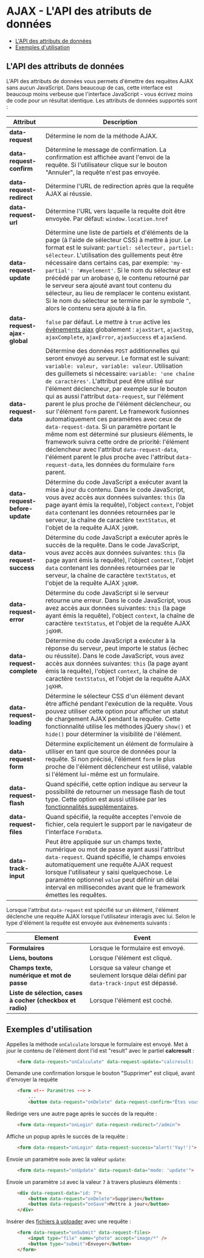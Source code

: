 # AJAX - L'API des atributs de données

- [L'API des attributs de données](#data-attributes)
- [Exemples d'utilisation](#data-attribute-examples)

<a name="data-attributes"></a>
## L'API des attributs de données
L'API des attributs de données vous permets d'émettre des requêtes AJAX sans aucun JavaScript. Dans beaucoup de cas,
cette interface est beaucoup moins verbeuse que l'interface JavaScript - vous écrivez moins de code pour un résultat
identique. Les attributs de données supportés sont :

Attribut | Description
------------- | -------------
**data-request** | Détermine le nom de la méthode AJAX.
**data-request-confirm** | Détermine le message de confirmation. La confirmation est affichée avant l'envoi de la requête. Si l'utilisateur clique sur le bouton "Annuler", la requête n'est pas envoyée.
**data-request-redirect** | Détermine l'URL de redirection après que la requête AJAX ai réussie.
**data-request-url** | Détermine l'URL vers laquelle la requête doit être envoyée. Par défaut: `window.location.href`
**data-request-update** | Détermine une liste de partiels et d'éléments de la page (à l'aide de sélecteur CSS) à mettre à jour. Le format est le suivant: `partiel: sélecteur, partiel: sélecteur`. L'utilisation des guillements peut être nécessaire dans certains cas, par exemple: `'my-partial': '#myelement'`. Si le nom du sélecteur est précédé par un arobase `@`, le contenu retourné par le serveur sera ajouté avant tout contenu du sélecteur, au lieu de remplacer le contenu existant. Si le nom du sélecteur se termine par le symbole `^`, alors le contenu sera ajouté à la fin.
**data-request-ajax-global** | `false` par défaut. Le mettre à `true` active les [évènements ajax](http://api.jquery.com/category/ajax/global-ajax-event-handlers/) globalement : `ajaxStart`, `ajaxStop`, `ajaxComplete`, `ajaxError`, `ajaxSuccess` et `ajaxSend`.
**data-request-data** | Détermine des données `POST` additionnelles qui seront envoyé au serveur. Le format est le suivant: `variable: valeur, variable: valeur`. Utilisation des guillemets si nécessaire: `variable: 'une chaîne de caractères'`. L'attribut peut être utilisé sur l'élément déclencheur, par exemple sur le bouton qui as aussi l'attribut `data-request`, sur l'élément parent le plus proche de l'élément déclencheur, ou sur l'élément `form` parent. Le framework fusionnes automatiquement ces paramètres avec ceux de `data-request-data`. Si un paramètre portant le même nom est déterminé sur plusieurs éléments, le framework suivra cette ordre de priorité: l'élément déclencheur avec l'attribut `data-request-data`, l'élément parent le plus proche avec l'attribut `data-request-data`, les données du formulaire `form` parent.
**data-request-before-update** | Détermine du code JavaScript a exécuter avant la mise à jour du contenu. Dans le code JavaScript, vous avez accès aux données suivantes: `this` (la page ayant émis la requête), l'object `context`, l'objet `data` contenant les données retournées par le serveur, la chaîne de caractère `textStatus`, et l'objet de la requête AJAX `jqXHR`.
**data-request-success** | Détermine du code JavaScript a exécuter après le succès de la requête. Dans le code JavaScript, vous avez accès aux données suivantes: `this` (la page ayant émis la requête), l'object `context`, l'objet `data` contenant les données retournées par le serveur, la chaîne de caractère `textStatus`, et l'objet de la requête AJAX `jqXHR`.
**data-request-error** | Détermine du code JavaScript si le serveur retourne une erreur. Dans le code JavaScript, vous avez accès aux données suivantes: `this` (la page ayant émis la requête), l'object `context`, la chaîne de caractère `textStatus`, et l'objet de la requête AJAX `jqXHR`.
**data-request-complete** | Détermine du code JavaScript a exécuter à la réponse du serveur, peut importe le status (échec ou réussite). Dans le code JavaScript, vous avez accès aux données suivantes: `this` (la page ayant émis la requête), l'object `context`, la chaîne de caractère `textStatus`, et l'objet de la requête AJAX `jqXHR`.
**data-request-loading** | Détermine le sélecteur CSS d'un élément devant être affiché pendant l'exécution de la requête. Vous pouvez utiliser cette option pour afficher un statut de chargement AJAX pendant la requête. Cette fonctionnalité utilise les méthodes jQuery `show()` et `hide()` pour déterminer la visibilité de l'élément.
**data-request-form** | Détermine explicitement un élément de formulaire à utiliser en tant que source de données pour la requête. Si non précisé, l'élément `form` le plus proche de l'élément déclencheur est utilisé, valable si l'élément lui-même est un formulaire.
**data-request-flash** | Quand spécifié, cette option indique au serveur la possibilité de retourner un message flash de tout type. Cette option est aussi utilisée par les [fonctionnalités supplémentaires](../ajax/extras#ajax-flash).
**data-request-files** | Quand spécifié, la requête acceptes l'envoie de fichier, cela requiert le support par le navigateur de l'interface `FormData`.
**data-track-input** | Peut être appliquée sur un champs texte, numérique ou mot de passe ayant aussi l'attribut `data-request`. Quand spécifié, le champs envoies automatiquement une requête AJAX request lorsque l'utilisateur y saisi quelquechose. Le paramètre optionnel `value` peut définir un délai interval en millisecondes avant que le framework émettes les requêtes.

Lorsque l'attribut `data-request` est spécifié sur un élément, l'élément déclenche une requête AJAX lorsque l'utilisateur interagis avec lui. Selon le type d'élément la requête est envoyée aux évènements suivants :

Element | Event
------------- | -------------
**Formulaires** | Lorsque le formulaire est envoyé.
**Liens, boutons** | Lorsque l'élément est cliqué.
**Champs texte, numérique et mot de passe** | Lorsque sa valeur change et seulement lorsque délai défini par `data-track-input` est dépassé.
**Liste de sélection, cases à cocher (checkbox et radio)** | Lorsque l'élément est coché.
<a name="data-attribute-examples"></a>
## Exemples d'utilisation

Appelles la méthode `onCalculate` lorsque le formulaire est envoyé. Met à jour le contenu de l'élément dont l'id est
"result" avec le partiel **calcresult** :
```html
    <form data-request="onCalculate" data-request-update="calcresult: '#result'">
```
Demande une confirmation lorsque le bouton "Supprimer" est cliqué, avant d'envoyer la requête
```html
    <form <!-- Paramètres --> >
        ...
        <button data-request="onDelete" data-request-confirm="Êtes vous sûr(e)?">Supprimer</button>
```
Redirige vers une autre page après le succès de la requête :
```html
    <form data-request="onLogin" data-request-redirect="/admin">
```
Affiche un popup après le succès de la requête :
```html
    <form data-request="onLogin" data-request-success="alert('Yay!')">
```
Envoie un paramètre `mode` avec la valeur `update`:
```html
    <form data-request="onUpdate" data-request-data="mode: 'update'">
```
Envoie un paramètre `id` avec la valeur `7` à travers plusieurs éléments :
```html
    <div data-request-data="id: 7">
        <button data-request="onDelete">Supprimer</button>
        <button data-request="onSave">Mettre à jour</button>
    </div>
```
Insérer des [fichiers à uploader](../services/request-input#files) avec une requête :
```html
    <form data-request="onSubmit" data-request-files>
        <input type="file" name="photo" accept="image/*" />
        <button type="submit">Envoyer</button>
    </form>
```
